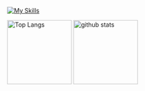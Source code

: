 [![My Skills](https://skillicons.dev/icons?i=r,mysql,python,github,aws,docker,flutter&perline=15)](https://skillicons.dev)

<p align="left"> 
  <img alt="Top Langs" height="150px" src="https://github-readme-stats.vercel.app/api/top-langs/?username=idsts2670&layout=compact&show_icons=true&theme=vue" />
  <img alt="github stats" height="150px" src="https://github-readme-stats.vercel.app/api?username=idsts2670&theme=vue&show_icons=ture" />
</p>
